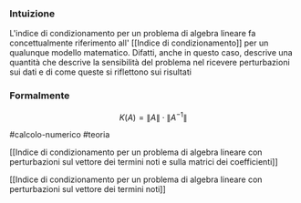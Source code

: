 ### Intuizione
L'indice di condizionamento per un problema di algebra lineare fa concettualmente riferimento all' [[Indice di condizionamento]] per un qualunque modello matematico. 
Difatti, anche in questo caso, descrive una quantità che descrive la sensibilità del problema nel ricevere perturbazioni sui dati e di come queste si riflettono sui risultati



### Formalmente
$$
K(A) = {\| A \|} \cdot {{\| A^{-1} \|}}
$$


#calcolo-numerico #teoria  

[[Indice di condizionamento per un problema di algebra lineare con perturbazioni sul vettore dei termini noti e sulla matrici dei coefficienti]] 

[[Indice di condizionamento per un problema di algebra lineare con perturbazioni sul vettore dei termini noti]]